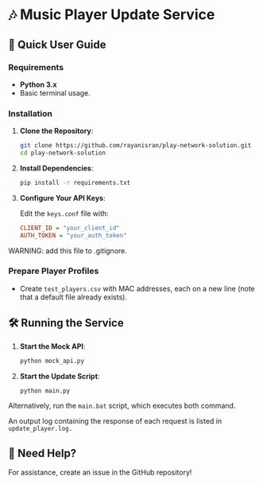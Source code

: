 # 🎶 Music Player Update Service

## 🚀 Quick User Guide

### Requirements

- **Python 3.x**
- Basic terminal usage.

### Installation

1. **Clone the Repository**:

   ```bash
   git clone https://github.com/rayanisran/play-network-solution.git
   cd play-network-solution
   ```

2. **Install Dependencies**:

   ```bash
   pip install -r requirements.txt
   ```

3. **Configure Your API Keys**:

   Edit the `keys.conf` file with:

   ```ini
   CLIENT_ID = "your_client_id"
   AUTH_TOKEN = "your_auth_token"
   ```
WARNING: add this file to .gitignore.

### Prepare Player Profiles

- Create `test_players.csv` with MAC addresses, each on a new line (note that a default file already exists).

## 🛠️ Running the Service

1. **Start the Mock API**:

   ```bash
   python mock_api.py
   ```

2. **Start the Update Script**:

   ```bash
   python main.py
   ```
Alternatively, run the `main.bat` script, which executes both command.

An output log containing the response of each request is listed in `update_player.log.`

## 🙋 Need Help?

For assistance, create an issue in the GitHub repository!
